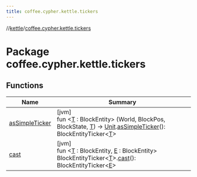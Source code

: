 ```yaml
---
title: coffee.cypher.kettle.tickers
---
```

//[kettle](../../index.html)/[coffee.cypher.kettle.tickers](index.html)



# Package coffee.cypher.kettle.tickers



## Functions


| Name | Summary |
|---|---|
| [asSimpleTicker](as-simple-ticker.html) | [jvm]<br>fun &lt;[T](as-simple-ticker.html) : BlockEntity&gt; (World, BlockPos, BlockState, [T](as-simple-ticker.html)) -&gt; [Unit](https://kotlinlang.org/api/latest/jvm/stdlib/kotlin/-unit/index.html).[asSimpleTicker](as-simple-ticker.html)(): BlockEntityTicker&lt;[T](as-simple-ticker.html)&gt; |
| [cast](cast.html) | [jvm]<br>fun &lt;[T](cast.html) : BlockEntity, [E](cast.html) : BlockEntity&gt; BlockEntityTicker&lt;[T](cast.html)&gt;.[cast](cast.html)(): BlockEntityTicker&lt;[E](cast.html)&gt; |


